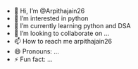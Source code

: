 - 👋 Hi, I’m @Arpithajain26
- 👀 I’m interested in python
- 🌱 I’m currently learning python and DSA
- 💞️ I’m looking to collaborate on ...
- 📫 How to reach me arpithajain26
- 😄 Pronouns: ...
- ⚡ Fun fact: ...

<!---
Arpithajain26/Arpithajain26 is a ✨ special ✨ repository because its `README.md` (this file) appears on your GitHub profile.
You can click the Preview link to take a look at your changes.
--->
